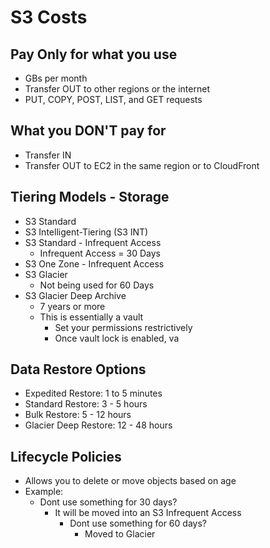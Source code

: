# S3 Costs

## Pay Only for what you use
* GBs per month
* Transfer OUT to other regions or the internet
* PUT, COPY, POST, LIST, and GET requests

## What you DON'T pay for
* Transfer IN
* Transfer OUT to EC2 in the same region or to CloudFront

## Tiering Models - Storage
* S3 Standard
* S3 Intelligent-Tiering (S3 INT)
* S3 Standard - Infrequent Access
    * Infrequent Access = 30 Days
* S3 One Zone - Infrequent Access
* S3 Glacier
    * Not being used for 60 Days
* S3 Glacier Deep Archive
    * 7 years or more
    * This is essentially a vault
        * Set your permissions restrictively
        * Once vault lock is enabled, va

## Data Restore Options
* Expedited Restore:  1 to 5 minutes
* Standard Restore: 3 - 5 hours
* Bulk Restore: 5 - 12 hours
* Glacier Deep Restore: 12 - 48 hours

## Lifecycle Policies
* Allows you to delete or move objects based on age
* Example:
    * Dont use something for 30 days?
        * It will be moved into an S3 Infrequent Access
            * Dont use something for 60 days? 
                * Moved to Glacier
